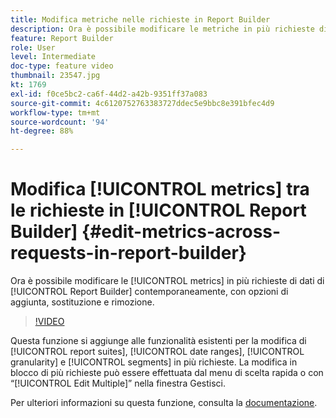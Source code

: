 ```yaml
---
title: Modifica metriche nelle richieste in Report Builder
description: Ora è possibile modificare le metriche in più richieste di dati di Report Builder contemporaneamente, con le opzioni di aggiunta, sostituzione e rimozione.
feature: Report Builder
role: User
level: Intermediate
doc-type: feature video
thumbnail: 23547.jpg
kt: 1769
exl-id: f0ce5bc2-ca6f-44d2-a42b-9351ff37a083
source-git-commit: 4c6120752763383727ddec5e9bbc8e391bfec4d9
workflow-type: tm+mt
source-wordcount: '94'
ht-degree: 88%

---
```


# Modifica [!UICONTROL metrics] tra le richieste in [!UICONTROL Report Builder] {#edit-metrics-across-requests-in-report-builder}

Ora è possibile modificare le [!UICONTROL metrics] in più richieste di dati di [!UICONTROL Report Builder] contemporaneamente, con opzioni di aggiunta, sostituzione e rimozione.

>[!VIDEO](https://video.tv.adobe.com/v/23547/?quality=12)

Questa funzione si aggiunge alle funzionalità esistenti per la modifica di [!UICONTROL report suites], [!UICONTROL date ranges], [!UICONTROL granularity] e [!UICONTROL segments] in più richieste. La modifica in blocco di più richieste può essere effettuata dal menu di scelta rapida o con “[!UICONTROL Edit Multiple]” nella finestra Gestisci.

Per ulteriori informazioni su questa funzione, consulta la [documentazione](https://experienceleague.adobe.com/docs/analytics/analyze/report-builder/manage-requests/edit-multiple-metrics.html?lang=it).
